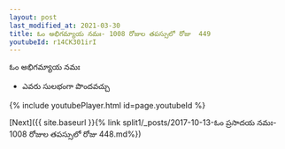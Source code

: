 ```yaml
---
layout: post
last_modified_at: 2021-03-30
title: ఓం అభిగమ్యాయ నమః- 1008 రోజుల తపస్సులో రోజు  449
youtubeId: r14CK301irI
---
```

 
 
 ఓం అభిగమ్యాయ నమః  
 
 -  ఎవరు సులభంగా పొందవచ్చు 
 
  
 
  
 
 
 
 
 
 


{% include youtubePlayer.html id=page.youtubeId %}
 
[Next]({{ site.baseurl }}{% link  split1/_posts/2017-10-13-ఓం ప్రసాదయ నమః- 1008 రోజుల తపస్సులో రోజు  448.md%})
 
